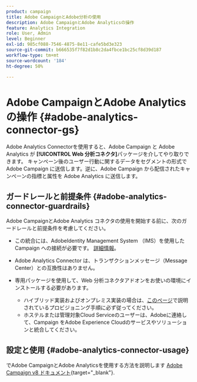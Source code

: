 ```yaml
---
product: campaign
title: Adobe CampaignとAdobe分析の使用
description: Adobe CampaignとAdobe Analyticsの操作
feature: Analytics Integration
role: User, Admin
level: Beginner
exl-id: 985cf088-7546-4875-8e11-cafe5bd3e323
source-git-commit: b666535f7f82d1b8c2da4fbce1bc25cf8d39d187
workflow-type: tm+mt
source-wordcount: '184'
ht-degree: 50%

---
```


# Adobe CampaignとAdobe Analyticsの操作 {#adobe-analytics-connector-gs}

Adobe Analytics Connectorを使用すると、Adobe Campaign と Adobe Analytics が **[!UICONTROL Web 分析コネクタ]**&#x200B;パッケージを介してやり取りできます。 キャンペーン後のユーザー行動に関するデータをセグメントの形式で Adobe Campaign に送信します。逆に、Adobe Campaign から配信されたキャンペーンの指標と属性を Adobe Analytics に送信します。

## ガードレールと前提条件 {#adobe-analytics-connector-guardrails}

Adobe CampaignとAdobe Analytics コネクタの使用を開始する前に、次のガードレールと前提条件を考慮してください。

* この統合には、AdobeIdentity Management System （IMS）を使用した Campaign への接続が必要です。 [詳細情報](../../integrations/using/about-adobe-id.md)。

* Adobe Analytics Connector は、トランザクションメッセージ（Message Center）との互換性はありません。

* 専用パッケージを使用して、Web 分析コネクタアドオンをお使いの環境にインストールする必要があります。

   * ハイブリッド実装およびオンプレミス実装の場合は、[このページ](../../platform/using/adobe-analytics-provisioning.md)で説明されているプロビジョニング手順に必ず従ってください。
   * ホステルまたは管理対象Cloud Serviceのユーザーは、Adobeに連絡して、Campaign をAdobe Experience Cloudのサービスやソリューションと統合してください。


## 設定と使用 {#adobe-analytics-connector-usage}

でAdobe CampaignとAdobe Analyticsを使用する方法を説明します [Adobe Campaign v8 ドキュメント](https://experienceleague.adobe.com/en/docs/campaign/campaign-v8/connect/ac-aa){target="_blank"}.
